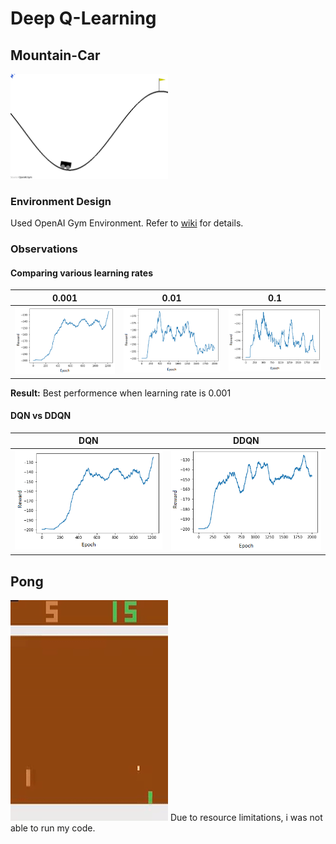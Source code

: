 # Deep Q-Learning

## Mountain-Car

<img src="./figs/mountain_car.gif" width="50%">

### Environment Design
Used OpenAI Gym Environment. Refer to [wiki](https://github.com/openai/gym/wiki/MountainCar-v0) for details.

### Observations

#### Comparing various learning rates

| 0.001 | 0.01 | 0.1 |
| --- | --- | --- |
| ![mc_lr001](https://github.com/sagarjinde/Reinforcement-Learning-Project/blob/master/DQN/figs/mc_lr0.001.png) | ![mc_lr01](https://github.com/sagarjinde/Reinforcement-Learning-Project/blob/master/DQN/figs/mc_lr0.01.png) | ![mc_lr1](https://github.com/sagarjinde/Reinforcement-Learning-Project/blob/master/DQN/figs/mc_lr0.1.png) |

**Result:** Best performence when learning rate is 0.001 

#### DQN vs DDQN
| DQN | DDQN |
| --- | --- |
| ![mc_lr001](https://github.com/sagarjinde/Reinforcement-Learning-Project/blob/master/DQN/figs/mc_lr0.001.png) | ![mc_ddqn](https://github.com/sagarjinde/Reinforcement-Learning-Project/blob/master/DQN/figs/mc_ddqn.png) |

## Pong 
<img src="./figs/pong.gif">
Due to resource limitations, i was not able to run my code.